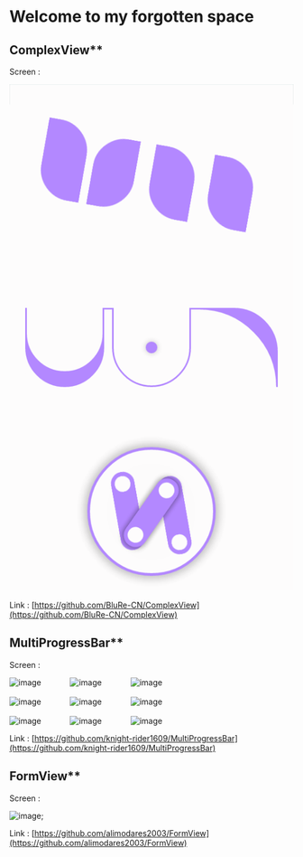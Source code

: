 # Welcome to my forgotten space
## ComplexView**
Screen : 

![enter image description here](image/ComplexView/Screenshot_2019-07-23-01-34-06.png)

Link : [https://github.com/BluRe-CN/ComplexView](https://github.com/BluRe-CN/ComplexView)

## MultiProgressBar**
Screen : 

![image](https://github.com/knight-rider1609/MultiProgressBar/blob/master/versatileprogressbar/src/main/res/drawable/bouncy_balls.gif)&nbsp;&nbsp;&nbsp;&nbsp;&nbsp;&nbsp;&nbsp;&nbsp;&nbsp;&nbsp;&nbsp;&nbsp;
![image](https://github.com/knight-rider1609/MultiProgressBar/blob/master/versatileprogressbar/src/main/res/drawable/clock.gif)&nbsp;&nbsp;&nbsp;&nbsp;&nbsp;&nbsp;&nbsp;&nbsp;&nbsp;&nbsp;&nbsp;&nbsp;
![image](https://github.com/knight-rider1609/MultiProgressBar/blob/master/versatileprogressbar/src/main/res/drawable/fidget.gif)
</br>
</br>
![image](https://github.com/knight-rider1609/MultiProgressBar/blob/master/versatileprogressbar/src/main/res/drawable/gear_duo.gif)&nbsp;&nbsp;&nbsp;&nbsp;&nbsp;&nbsp;&nbsp;&nbsp;&nbsp;&nbsp;&nbsp;&nbsp;
![image](https://github.com/knight-rider1609/MultiProgressBar/blob/master/versatileprogressbar/src/main/res/drawable/hour_glass.gif)&nbsp;&nbsp;&nbsp;&nbsp;&nbsp;&nbsp;&nbsp;&nbsp;&nbsp;&nbsp;&nbsp;&nbsp;
![image](https://github.com/knight-rider1609/MultiProgressBar/blob/master/versatileprogressbar/src/main/res/drawable/jelly_belly.gif)
</br>
</br>
![image](https://github.com/knight-rider1609/MultiProgressBar/blob/master/versatileprogressbar/src/main/res/drawable/infinity_bar.gif)&nbsp;&nbsp;&nbsp;&nbsp;&nbsp;&nbsp;&nbsp;&nbsp;&nbsp;&nbsp;&nbsp;&nbsp;
![image](https://github.com/knight-rider1609/MultiProgressBar/blob/master/versatileprogressbar/src/main/res/drawable/rainbow_ring.gif)&nbsp;&nbsp;&nbsp;&nbsp;&nbsp;&nbsp;&nbsp;&nbsp;&nbsp;&nbsp;&nbsp;&nbsp;
![image](https://github.com/knight-rider1609/MultiProgressBar/blob/master/versatileprogressbar/src/main/res/drawable/triad_ring.gif)

Link : [https://github.com/knight-rider1609/MultiProgressBar](https://github.com/knight-rider1609/MultiProgressBar)

## FormView**
Screen : 

![image](FormView/mygif.gif);

Link : [https://github.com/alimodares2003/FormView](https://github.com/alimodares2003/FormView)

